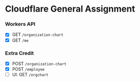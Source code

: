 # Cloudflare General Assignment

### Workers API

- [x] GET `/organization-chart`
- [x] GET `/me`

### Extra Credit

- [x] POST `/organization-chart`
- [x] POST `/employee`
- [ ] UI: GET `/orgchart`
